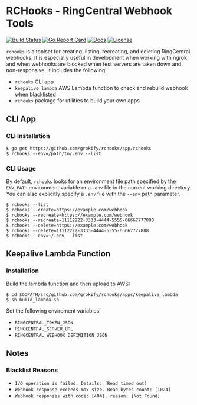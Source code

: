 # RCHooks - RingCentral Webhook Tools

[![Build Status][build-status-svg]][build-status-link]
[![Go Report Card][goreport-svg]][goreport-link]
[![Docs][docs-godoc-svg]][docs-godoc-link]
[![License][license-svg]][license-link]

`rchooks` is a toolset for creating, listing, recreating, and deleting RingCentral webhooks. It is especially useful in development when working with ngrok and when webhooks are blocked when test servers are taken down and non-responsive. It includes the following:

* `rchooks` CLI app
* `keepalive_lambda` AWS Lambda function to check and rebuild webhook when blacklisted
* `rchooks` package for utilities to build your own apps

## CLI App

### CLI Installation

```
$ go get https://github.com/grokify/rchooks/app/rchooks
$ rchooks --env=/path/to/.env --list
```

### CLI Usage

By default, `rchooks` looks for an environment file path specified by the `ENV_PATH` environment variable or a `.env` file in the current working directory. You can also explicitly specify a `.env` file with the `--env` path parameter.

```
$ rchooks --list
$ rchooks --create=https://example.com/webhook
$ rchooks --recreate=https://example.com/webhook
$ rchooks --recreate=11112222-3333-4444-5555-66667777888
$ rchooks --delete=https://example.com/webhook
$ rchooks --delete=11112222-3333-4444-5555-66667777888
$ rchooks --env=~/.env --list
```

## Keepalive Lambda Function

### Installation

Build the lambda function and then upload to AWS:

```
$ cd $GOPATH/src/github.com/grokify/rchooks/apps/keepalive_lambda
$ sh build_lambda.sh
```

Set the following enviroment variables:

* `RINGCENTRAL_TOKEN_JSON`
* `RINGCENTRAL_SERVER_URL`
* `RINGCENTRAL_WEBHOOK_DEFINITION_JSON`

## Notes

### Blacklist Reasons

* `I/O operation is failed. Details: [Read timed out]`
* `Webhook response exceeds max size. Read bytes count: [1024]`
* `Webhook responses with code: [404], reason: [Not Found]`

 [build-status-svg]: https://api.travis-ci.org/grokify/rchooks.svg?branch=master
 [build-status-link]: https://travis-ci.org/grokify/rchooks
 [goreport-svg]: https://goreportcard.com/badge/github.com/grokify/rchooks
 [goreport-link]: https://goreportcard.com/report/github.com/grokify/rchooks
 [docs-godoc-svg]: https://img.shields.io/badge/docs-godoc-blue.svg
 [docs-godoc-link]: https://godoc.org/github.com/grokify/rchooks
 [license-svg]: https://img.shields.io/badge/license-MIT-blue.svg
 [license-link]: https://github.com/grokify/rchooks/blob/master/LICENSE.md
